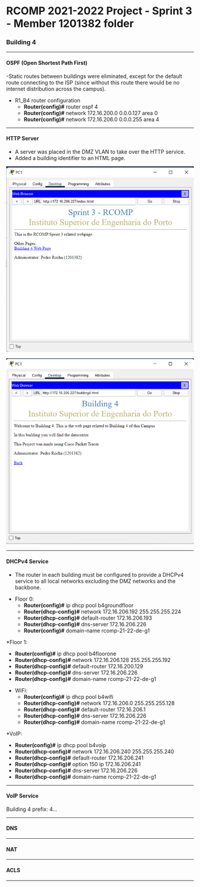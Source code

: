 RCOMP 2021-2022 Project - Sprint 3 - Member 1201382 folder
===========================================


### Building 4

-------------------------------------------------------------------
#### OSPF (Open Shortest Path First)

-Static routes between buildings were eliminated, except for the default route connecting to the ISP
  (since without this route there would be no internet distribution across the campus).


- R1_B4 router configuration
    - **Router(config)#** router ospf 4
    - **Router(config)#** network 172.16.200.0 0.0.0.127 area 0
    - **Router(config)#** network 172.16.206.0 0.0.0.255 area 4
    

-------------------------------------------------------------------
#### HTTP Server

- A server was placed in the DMZ VLAN to take over the HTTP service.
- Added a building identifier to an HTML page.

![HTML.PNG](resources/webpage1.0.png)

![HTML.PNG](resources/webpage2.0.png)

-------------------------------------------------------------------

#### DHCPv4 Service

- The router in each building must be configured to provide a DHCPv4 service to all local networks excluding
  the DMZ networks and the backbone.

* Floor 0:
  - **Router(config)#** ip dhcp pool b4groundfloor
  - **Router(dhcp-config)#** network 172.16.206.192 255.255.255.224
  - **Router(dhcp-config)#** default-router 172.16.206.193
  - **Router(dhcp-config)#** dns-server 172.16.206.226
  - **Router(config)#** domain-name rcomp-21-22-de-g1

*Floor 1:
  - **Router(config)#** ip dhcp pool b4floorone
  - **Router(dhcp-config)#** network 172.16.206.128 255.255.255.192
  - **Router(dhcp-config)#** default-router 172.16.200.129
  - **Router(dhcp-config)#** dns-server 172.16.206.226
  - **Router(dhcp-config)#** domain-name rcomp-21-22-de-g1
  
* WiFi:
  - **Router(config)#** ip dhcp pool b4wifi
  - **Router(dhcp-config)#** network 172.16.206.0 255.255.255.128
  - **Router(dhcp-config)#** default-router 172.16.206.1
  - **Router(dhcp-config)#** dns-server 172.16.206.226
  - **Router(dhcp-config)#** domain-name rcomp-21-22-de-g1

*VoIP:
  - **Router(config)#** ip dhcp pool b4voip
  - **Router(dhcp-config)#** network 172.16.206.240 255.255.255.240
  - **Router(dhcp-config)#** default-router 172.16.206.241
  - **Router(dhcp-config)#** option 150 ip 172.16.206.241
  - **Router(dhcp-config)#** dns-server 172.16.206.226 
  - **Router(dhcp-config)#** domain-name rcomp-21-22-de-g1


-------------------------------------------------------------------

#### VoIP Service

Building 4 prefix: 4...


-------------------------------------------------------------------

#### DNS


-------------------------------------------------------------------

#### NAT

-------------------------------------------------------------------

#### ACLS

-------------------------------------------------------------------
